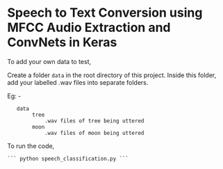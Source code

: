 # Speech to Text Conversion using MFCC Audio Extraction and ConvNets in Keras

To add your own data to test,

Create a folder ```data``` in the root directory of this project. Inside this folder, add your labelled .wav files into separate folders.

Eg: -

```
   data
        tree
            .wav files of tree being uttered
        moon
            .wav files of moon being uttered
```



To run the code,

    ``` python speech_classification.py ```

